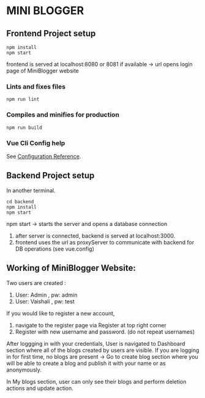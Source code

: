 # MINI BLOGGER

## Frontend Project setup
```
npm install
npm start
```

frontend is served at localhost:8080 or 8081 if available -> url opens login page of MiniBlogger website
### Lints and fixes files
```
npm run lint
```

### Compiles and minifies for production
```
npm run build
```


### Vue Cli Config help
See [Configuration Reference](https://cli.vuejs.org/config/).

## Backend Project setup
In another terminal.
```
cd backend
npm install
npm start
```
npm start -> starts the server and opens a database connection

1. after server is connected, backend is served at localhost:3000. 
2. frontend uses the url as proxyServer to communicate with backend for DB operations (see vue.config)


## Working of MiniBlogger Website:

Two users are created :
1. User: Admin , pw: admin
2. User: Vaishali , pw: test

If you would like to register a new account, 
1. navigate to the register page via Register at top right corner
2. Register with new username and password. (do not repeat usernames)

After loggging in with your credentials,
User is navigated to Dashboard section where all of the blogs created by users are visible. 
If you are logging in for first time, no blogs are present -> Go to create blog section where you will be able to create a blog and publish it with your name or as anonymously.

In My blogs section, user can only see their blogs and perform deletion actions and update action.



